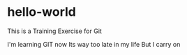 # hello-world
This is a Training Exercise for Git

I'm learning GIT now
Its way too late in my life
But I carry on
